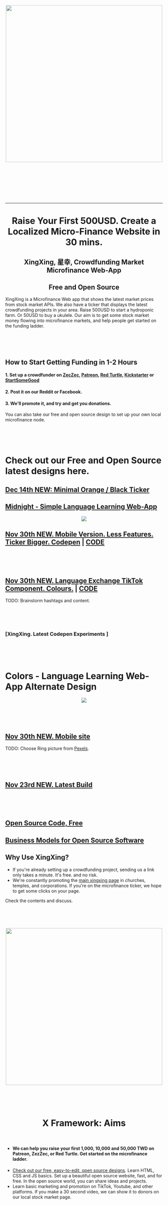 
<br>
<br>

<p align="center">
<img height="500" src="https://raw.githubusercontent.com/Morningstar88/X/main/X2/Hosted-Pics/XinXing%20LatestNov23rd.png">
</p>

<br>
<br>
<br>
<br>
<br>
<br>

<hr>

<h1 align="center">Raise Your First 500USD. Create a Localized Micro-Finance Website in 30 mins. </h1>

<h2 align="center">XingXing, 星幸, Crowdfunding Market Microfinance Web-App</h2>

<h2 align="center">Free and Open Source</h2>

XingXing is a Microfinance Web app that shows the latest market prices from stock market APIs. We also have a ticker that displays the latest crowdfunding projects in your area. Raise 500USD to start a hydroponic farm. Or 50USD to buy a ukulele. Our aim is to get some stock market money flowing into microfinance markets, and help people get started on the funding ladder.

<br>
<br>
<br>

## How to Start Getting Funding in 1-2 Hours

#### 1. Set up a crowdfunder on [ZecZec](https//:www.zeczec.com), [Patreon](https://www.patreon.com), [Red Turtle](https://redturtle.cc), [Kickstarter](https://www.kickstarter.com) or [StartSomeGood](https://StartSomeGood.com) 
#### 2. Post it on our Reddit or Facebook. 
#### 3. We'll promote it, and try and get you donations.

You can also take our free and open source design to set up your own local microfinance node. 

<br>
<br>
<br>

# Check out our Free and Open Source latest designs here. 

## [Dec 14th NEW: Minimal Orange / Black Ticker](https://codepen.io/Teeke/full/bGKOGOo)

## [Midnight - Simple Language Learning Web-App](https://codepen.io/Teeke/pen/poKQxzv)

<p align="center">
<img src="https://raw.githubusercontent.com/Morningstar88/X/main/pics/midnight-first-screen.png">
</p>

## [Nov 30th NEW. Mobile Version. Less Features. Ticker Bigger. Codepen](https://codepen.io/Teeke/full/mdKKMzy) | [CODE](https://codepen.io/Teeke/full/mdKKMzy)

<br>
<br>
<br>

## [Nov 30th NEW. Language Exchange TikTok Component. Colours.](https://codepen.io/Teeke/full/vYrRzEo) | [CODE](https://codepen.io/Teeke/pen/vYrRzEo)
TODO: Brainstorm hashtags and content.

<br>
<br>
<br>

### [XingXing. Latest Codepen Experiments ]

<br>
<br>
<br>

# Colors - Language Learning Web-App Alternate Design

<p align="center">
<img src="https://raw.githubusercontent.com/Morningstar88/X/main/pics/colours.png">
</p>

<br>
<br>
<br>

## [Nov 30th NEW. Mobile site](https://xyx.vercel.app/)
TODO: Choose Ring picture from [Pexels](https://www.pexels.com).

<br>
<br>
<br>

## [Nov 23rd NEW. Latest Build](https://xinxing.vercel.app/)

<br>
<br>
<br>

## [Open Source Code, Free](https://codepen.io/Teeke/pen/QWxORvw)

## [Business Models for Open Source Software](https://en.wikipedia.org/wiki/Business_models_for_open-source_software)

## Why Use XingXing?

- If you're already setting up a crowdfunding project, sending us a link only takes a minute. It's free. and no risk. 
- We're constantly promoting the [main xingxing page](https:xyx.vercel.app) in churches, temples, and corporations. If you're on the microfinance ticker, we hope to get some clicks on your page. 


Check the contents and discuss. 

<br>
<br>
<br>

<p align="center"> 
<img height= "500" src="https://i.imgur.com/HdXNU9o.png">
</p>

<br>
<br>
<br>

<h1 align="center"> X Framework: Aims</h1>

<br>

- #### We can help you raise your first 1,000, 10,000 and 50,000 TWD on Patreon, ZezZec, or Red Turtle. Get started on the microfinance ladder.
- [Check out our free, easy-to-edit, open source designs](https://codepen.io/collection/GoZjQW). Learn HTML, CSS and JS basics. Set up a beautiful open source website, fast, and for free. In the open source world, you can share ideas and projects. 
- Learn basic marketing and promotion on TikTok, Youtube, and other platforms. If you make a 30 second video, we can show it to donors on our local stock market page. 

<br>
<br>
<br>

# [PLease check out our latest experiment. Localized, Open Source, Presentation Pages](https://github.com/Microflow/X/blob/main/NEW-Presentation-Page.md)

<br>
<br>
<br>

<p align="center">
<img src="https://github.com/Microflow/X/blob/main/catgirl-template.png">
</p>

<br>
<br>
<br>

We are actively talking to coporations, churches, temples, and other donors. We'll help you promote your site. We are constantly [promoting our showcase page](https://codepen.io/Teeke/pen/PoamXjY). If you use our system, we'll do our best to help you get noticed. 

<br>
<br>
<br>

## Why not just set up a Patreon?

<h1 align="center"> One Click Copy and Deploy</h1>

- The following Web Apps can Be Copied in One Click. 
- We put all the HTML, CSS and JS in one block. This makes it easier for beginner users, and slightly harder for developers. 

<br>
<br>
<br>




## To Make Your Own Website and Deploy it for Free

- Choose a design, change the words and pics to your liking. Get new pics from [pexels](https://www.pexels.com)
- Create accounts on Github, Vercel, and (maybe) Reddit. 

## Why Github, Vercel and Reddit?

### *Signing up for three sites might be a hassle, but the benefits are many:*

1. You can create and deploy sites very quickly. 
2. If someone likes your project, they can copy it in one click. If you like another project, you can make a copy. 
3. Github and Reddit already have large communities of developers and creative people. They may assist with your project. 

#### *If you are looking to raise your first 100, 300, 500 pounds and beyond... we will do our best to draw attention to your project, and get you on the funding ladder.* 


# Extra

# [Wishlist Reddit API](https://3wishes.vercel.app/)
